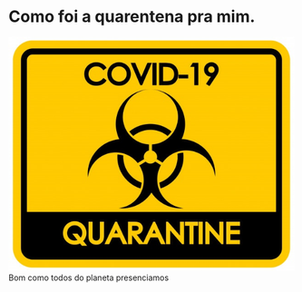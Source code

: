 # Como foi a quarentena pra mim.
![imagem toxica](https://github.com/Daviwallace10/O-site/blob/master/design-de-cartaz-para-tema-de-coronavirus-com-sinal-de-risco-biologico_1308-42299.jpg)
 Bom como todos do planeta presenciamos 
